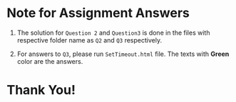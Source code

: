 # Note for Assignment Answers
1. The solution for `Question 2` and `Question3` is done in the
files with respective folder name as `Q2` and `Q3` respectively.

2. For answers to `Q3`, please run `SetTimeout.html` file. The 
texts with **Green** color are the answers.

# Thank You!

